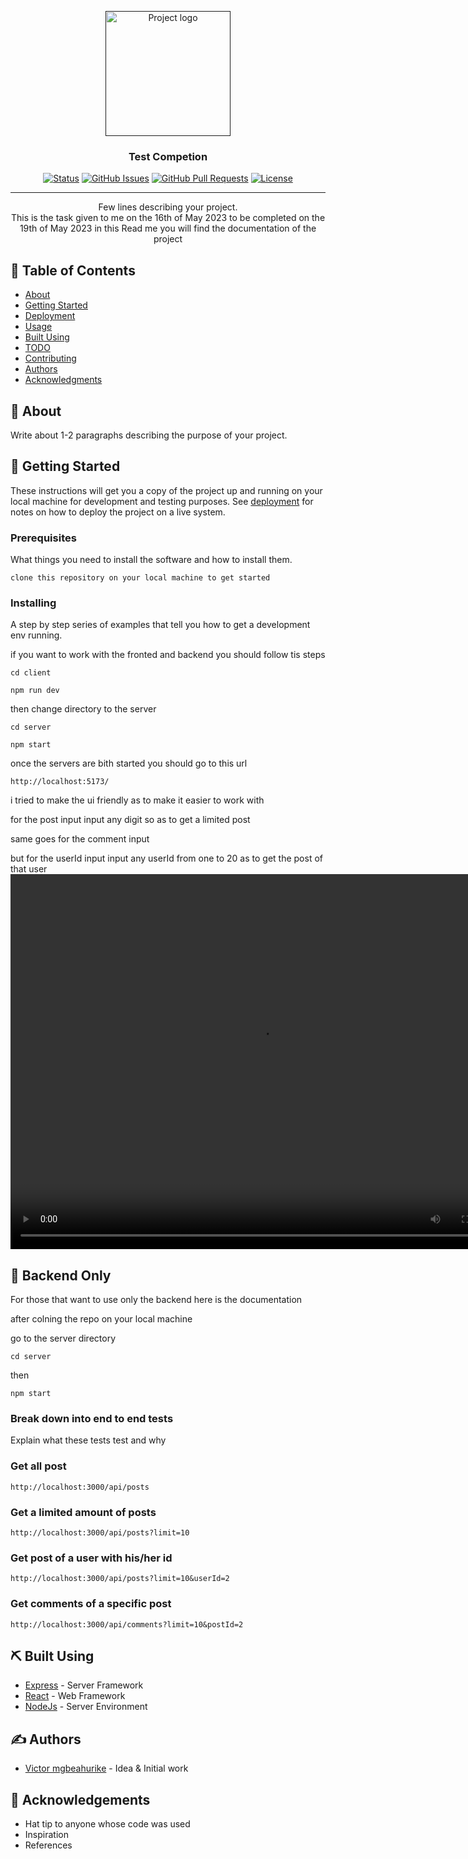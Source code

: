 <p align="center">
  <a href="" rel="noopener">
 <img width=200px height=200px src="https://res.cloudinary.com/dsemmhzl3/image/upload/v1677534392/upload/rh9y4fsba8kojczfunay.jpg" alt="Project logo"></a>
</p>

<h3 align="center">Test Competion</h3>

<div align="center">

[![Status](https://img.shields.io/badge/status-active-success.svg)]()
[![GitHub Issues](https://img.shields.io/github/issues/kylelobo/The-Documentation-Compendium.svg)](https://github.com/kylelobo/The-Documentation-Compendium/issues)
[![GitHub Pull Requests](https://img.shields.io/github/issues-pr/kylelobo/The-Documentation-Compendium.svg)](https://github.com/kylelobo/The-Documentation-Compendium/pulls)
[![License](https://img.shields.io/badge/license-MIT-blue.svg)](/LICENSE)

</div>

---

<p align="center"> Few lines describing your project.
    <br> 
    This is the task given to me on the 16th of May 2023 to be completed on the 19th of May 2023 in this Read me you will find the documentation of the project
</p>

## 📝 Table of Contents

- [About](#about)
- [Getting Started](#getting_started)
- [Deployment](#deployment)
- [Usage](#usage)
- [Built Using](#built_using)
- [TODO](../TODO.md)
- [Contributing](../CONTRIBUTING.md)
- [Authors](#authors)
- [Acknowledgments](#acknowledgement)

## 🧐 About <a name = "about"></a>

Write about 1-2 paragraphs describing the purpose of your project.

## 🏁 Getting Started <a name = "getting_started"></a>

These instructions will get you a copy of the project up and running on your local machine for development and testing purposes. See [deployment](#deployment) for notes on how to deploy the project on a live system.

### Prerequisites

What things you need to install the software and how to install them.

```
clone this repository on your local machine to get started
```

### Installing

A step by step series of examples that tell you how to get a development env running.

if you want to work with the fronted and backend you should follow tis steps

```
cd client
```

```
npm run dev
```

then change directory to the server

```
cd server
```

```
npm start
```

once the servers are bith started you should go to this url

```
http://localhost:5173/
```

i tried to make the ui friendly as to make it easier to work with

for the post input input any digit so as to get a limited post

same goes for the comment input

but for the userId input input any userId from one to 20 as to get the post of that user
 <video width=800px height=600px src="https://res.cloudinary.com/dsemmhzl3/video/upload/v1684294112/test_i6culn.mp4" alt="Project logo"></a>

## 🔧 Backend Only <a name = "tests"></a>

For those that want to use only the backend here is the documentation

after colning the repo on your local machine

go to the server directory

```
cd server
```

then

```
npm start
```

### Break down into end to end tests

Explain what these tests test and why

### Get all post

```
http://localhost:3000/api/posts

```

### Get a limited amount of posts

```
http://localhost:3000/api/posts?limit=10
```

### Get post of a user with his/her id

```
http://localhost:3000/api/posts?limit=10&userId=2
```

### Get comments of a specific post

```
http://localhost:3000/api/comments?limit=10&postId=2
```

## ⛏️ Built Using <a name = "built_using"></a>

- [Express](https://expressjs.com/) - Server Framework
- [React](https://react.dev/) - Web Framework
- [NodeJs](https://nodejs.org/en/) - Server Environment

## ✍️ Authors <a name = "authors"></a>

- [Victor mgbeahurike](https://github.com/vhiz) - Idea & Initial work

## 🎉 Acknowledgements <a name = "acknowledgement"></a>

- Hat tip to anyone whose code was used
- Inspiration
- References
